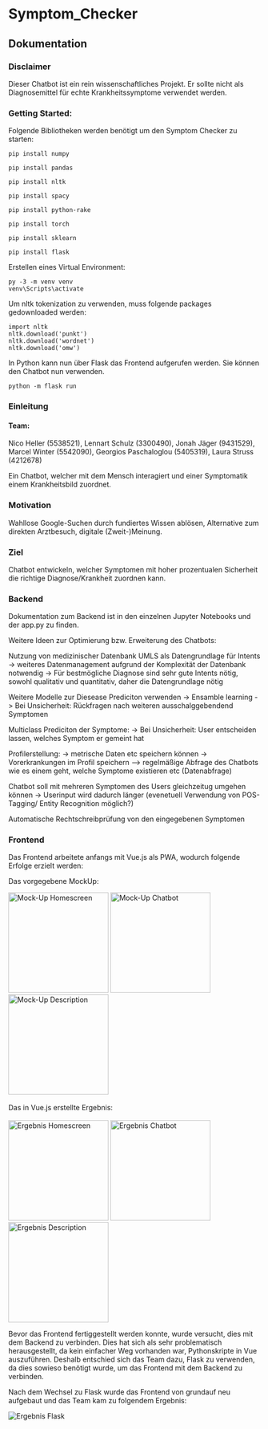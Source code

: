 # Symptom_Checker

## Dokumentation
### Disclaimer
Dieser Chatbot ist ein rein wissenschaftliches Projekt. Er sollte nicht als Diagnosemittel für echte Krankheitssymptome verwendet werden.

### Getting Started: 

Folgende Bibliotheken werden benötigt um den Symptom Checker zu starten:
```
pip install numpy

pip install pandas

pip install nltk

pip install spacy

pip install python-rake

pip install torch

pip install sklearn

pip install flask
```
Erstellen eines Virtual Environment:

```
py -3 -m venv venv
venv\Scripts\activate
```
Um nltk tokenization zu verwenden, muss folgende packages gedownloaded werden:
```
import nltk
nltk.download('punkt')
nltk.download('wordnet')
nltk.download('omw')
```
In Python kann nun über Flask das Frontend aufgerufen werden. Sie können den Chatbot nun verwenden.
```
python -m flask run
```

### Einleitung

#### Team:
Nico Heller (5538521), Lennart Schulz (3300490), Jonah Jäger (9431529), Marcel Winter (5542090), Georgios Paschaloglou (5405319), Laura Struss (4212678)

Ein Chatbot, welcher mit dem Mensch interagiert und einer Symptomatik einem Krankheitsbild zuordnet.

### Motivation
Wahllose Google-Suchen durch fundiertes Wissen ablösen, Alternative zum direkten Arztbesuch, digitale (Zweit-)Meinung.

### Ziel

Chatbot entwickeln, welcher Symptomen mit hoher prozentualen Sicherheit die richtige Diagnose/Krankheit zuordnen kann.



### Backend

Dokumentation zum Backend ist in den einzelnen Jupyter Notebooks und der app.py zu finden.

Weitere Ideen zur Optimierung bzw. Erweiterung des Chatbots:

Nutzung von medizinischer Datenbank UMLS als Datengrundlage für Intents
-> weiteres Datenmanagement aufgrund der Komplexität der Datenbank notwendig
-> Für bestmögliche Diagnose sind sehr gute Intents nötig, sowohl qualitativ und quantitativ, 
	daher die Datengrundlage nötig

Weitere Modelle zur Diesease Prediciton verwenden
-> Ensamble learning
-> Bei Unsicherheit: Rückfragen nach weiteren ausschalggebendend Symptomen

Multiclass Prediciton der Symptome:
-> Bei Unsicherheit: User entscheiden lassen, welches Symptom er gemeint hat

Profilerstellung:
-> metrische Daten etc speichern können
-> Vorerkrankungen im Profil speichern
--> regelmäßige Abfrage des Chatbots wie es einem geht, welche Symptome existieren etc (Datenabfrage)

Chatbot soll mit mehreren Symptomen des Users gleichzeitug umgehen können
-> Userinput wird dadurch länger (evenetuell Verwendung von POS-Tagging/ Entity Recognition möglich?)

Automatische Rechtschreibprüfung von den eingegebenen Symptomen



### Frontend

Das Frontend arbeitete anfangs mit Vue.js als PWA, wodurch folgende Erfolge erzielt werden:

Das vorgegebene MockUp: 

<div>
<img src="https://github.com/JorgoPascha/Symptom_Checker/blob/main/assets/MockUp_HomeScreen.png?raw=true" alt="Mock-Up Homescreen" width="200"/>
<img src="https://github.com/JorgoPascha/Symptom_Checker/blob/main/assets/MockUp_Chatbot.png?raw=true" alt="Mock-Up Chatbot" width="200"/>
<img src="https://github.com/JorgoPascha/Symptom_Checker/blob/main/assets/MockUp_Description.png?raw=true" alt="Mock-Up Description" width="200"/>
</div>

<br>
Das in Vue.js erstellte Ergebnis:  
<br>
<br>

<div>
<img src="https://github.com/JorgoPascha/Symptom_Checker/blob/main/assets/VueHomeScreen.PNG?raw=true" alt="Ergebnis Homescreen" width="200"/>
<img src="https://github.com/JorgoPascha/Symptom_Checker/blob/main/assets/VueChatbot.PNG?raw=true" alt="Ergebnis Chatbot" width="200"/>
<img src="https://github.com/JorgoPascha/Symptom_Checker/blob/main/assets/VueDescription.PNG?raw=true" alt="Ergebnis Description" width="200"/>
</div>

Bevor das Frontend fertiggestellt werden konnte, wurde versucht, dies mit dem Backend zu verbinden. Dies hat sich als sehr problematisch herausgestellt, da kein einfacher Weg vorhanden war, Pythonskripte in Vue auszuführen. Deshalb entschied sich das Team dazu, Flask zu verwenden, da dies sowieso benötigt wurde, um das Frontend mit dem Backend zu verbinden.

Nach dem Wechsel zu Flask wurde das Frontend von grundauf neu aufgebaut und das Team kam zu folgendem Ergebnis:


<div>
<img src="https://github.com/JorgoPascha/Symptom_Checker/blob/main/assets/ChatbotFlaskFinal2.png?raw=true" alt="Ergebnis Flask"/>
</div>
